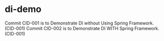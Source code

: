 # di-demo
Commit CID-001 is to Demonstrate DI without Using Spring Framework.(CID-001)
Commit CID-002 is to Demonstrate DI WITH Spring Framework.(CID-001)

